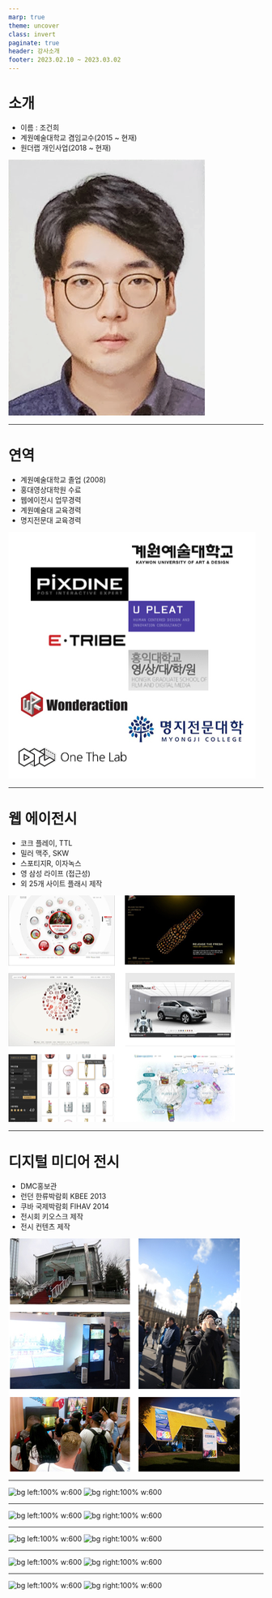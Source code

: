 ```yaml
---
marp: true
theme: uncover
class: invert
paginate: true
header: 강사소개
footer: 2023.02.10 ~ 2023.03.02
---
```


# 소개
- 이름 : 조건희
- 계원예술대학교 겸임교수(2015 ~ 현재) 
- 원더랩 개인사업(2018 ~ 현재)

![bg right:25% h:40%](../../Marp_images/Education/face.png)

---

# 연역
- 계원예술대학교 졸업 (2008)
- 홍대영상대학원 수료
- 웹에이전시 업무경력
- 계원예술대 교육경력
- 명지전문대 교육경력

![bg right:40% h:50%](../../Marp_images/Education/introduce_history.png)

<!-- - 2004~2008 계원 조형 예술대학 졸업
- 2008~2010 픽스다인 재직
- 2010~2011 유플리트 재직
- 2008~2012 학점은행제 졸
- 2012~2014 이트라이브 재직
- 2013~2015 홍익대학교 영상대학원 게임콘텐츠과 수료
- 2015~2017 원더랙션 개업
- 2015~ 계원예술대학교, 디지털미디어 디자인과 겸임교수
- 2018~ 원더랩 개업
- 2019~2022 명지전문대학, 디지털 커뮤니케이션 디자인과 출강 -->

---

# 웹 에이전시
- 코크 플레이, TTL
- 밀러 맥주, SKW
- 스포티지R, 이자녹스
- 영 삼성 라이프 (접근성)
- 외 25개 사이트 플래시 제작

![bg right:40% h:50%](../../Marp_images/Education/introduce_web.png)

---

# <!--fit-->디지털 미디어 전시
- DMC홍보관
- 런던 한류박람회 KBEE 2013
- 쿠바 국제박람회 FIHAV 2014
- 전시회 키오스크 제작
- 전시 컨텐츠 제작

![bg right:40% h:50%](../../Marp_images/Education/introduce_exhibition.png)

---
![bg left:100% w:600](../../Marp_images/Education/gif/arduino_motor.gif)
![bg right:100% w:600](../../Marp_images/Education/gif/arduino_segment.gif)
<!-- 아두이노 컴퓨팅 디바이스 -->
---
![bg left:100% w:600](../../Marp_images/Education/gif/physical_rotator.gif)
![bg right:100% w:600](../../Marp_images/Education/gif/physical_rotator_content1.gif)
<!-- 아두이노 컴퓨팅 디바이스 -->
---
![bg left:100% w:600](../../Marp_images/Education/gif/metaverse1.gif)
![bg right:100% w:600](../../Marp_images/Education/gif/metaverse2.gif)
<!-- Photon PUN을 이용한 메타버스 공간구현 -->
---
![bg left:100% w:600](../../Marp_images/Education/gif/tracking.gif)
![bg right:100% w:600](../../Marp_images/Education/gif/vr1.gif)
<!-- XR Studio -->
---
![bg left:100% w:600](../../Marp_images/Education/gif/xr_space1.gif)
![bg right:100% w:600](../../Marp_images/Education/gif/xr_space2.gif)
<!-- XR Studio -->